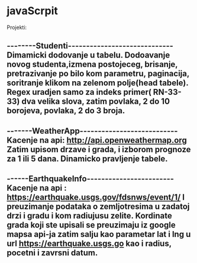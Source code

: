 # javaScrpit
Projekti:

--------Studenti-----------------------------
Dimamicki dodovanje u tabelu.
Dodoavanje novog studenta,izmena postojeceg, brisanje, pretrazivanje po bilo kom parametru, paginacija, 
soritranje klikom na zelenom polje(head tabele).
Regex uradjen samo za indeks primer( RN-33-33) dva velika slova, zatim povlaka, 2 do 10 borojeva, povlaka, 2 do 3 broja.
----------------------------------------------

-------WeatherApp---------------------------
Kacenje na api: http://api.openweathermap.org
Zatim upisom drzave i grada, i izborom prognoze za 1 ili 5 dana.
Dinamicko pravljenje tabele.
--------------------------------------------

------EarthquakeInfo------------------------
Kacenje na api : https://earthquake.usgs.gov/fdsnws/event/1/
I preuzimanje podataka o zemljotresima u zadatoj drzi i gradu i kom radiujusu zelite.
Kordinate grada koji ste upisali se preuzimaju iz google mapsa api-ja zatim salju kao parametar lat i lng 
u url https://earthquake.usgs.go kao i radius, pocetni i zavrsni datum.
--------------------------------------------


